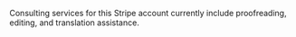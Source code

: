 Consulting services for this Stripe account currently include proofreading, editing, and translation assistance.
